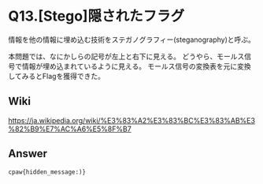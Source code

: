 # Q13.[Stego]隠されたフラグ
情報を他の情報に埋め込む技術をステガノグラフィー(steganography)と呼ぶ。

本問題では、なにかしらの記号が左上と右下に見える。
どうやら、モールス信号で情報が埋め込まれているように見える。
モールス信号の変換表を元に変換してみるとFlagを獲得できた。

## Wiki
https://ja.wikipedia.org/wiki/%E3%83%A2%E3%83%BC%E3%83%AB%E3%82%B9%E7%AC%A6%E5%8F%B7


## Answer
`cpaw{hidden_message:)}`